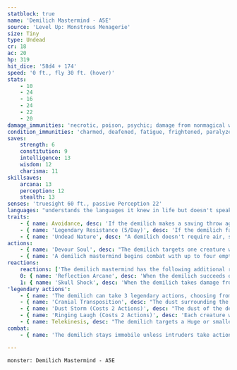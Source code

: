 ```yaml
---
statblock: true
name: 'Demilich Mastermind - A5E'
source: 'Level Up: Monstrous Menagerie'
size: Tiny
type: Undead
cr: 18
ac: 20
hp: 319
hit_dice: '58d4 + 174'
speed: '0 ft., fly 30 ft. (hover)'
stats:
    - 10
    - 24
    - 16
    - 24
    - 22
    - 20
damage_immunities: 'necrotic, poison, psychic; damage from nonmagical weapons'
condition_immunities: 'charmed, deafened, fatigue, frightened, paralyzed, petrified, poisoned, prone, stunned'
saves:
    strength: 6
    constitution: 9
    intelligence: 13
    wisdom: 12
    charisma: 11
skillsaves:
    arcana: 13
    perception: 12
    stealth: 13
senses: 'truesight 60 ft., passive Perception 22'
languages: "understands the languages it knew in life but doesn't speak"
traits:
    - { name: Avoidance, desc: 'If the demilich makes a saving throw against an effect that deals half damage on a success, it takes no damage on a success and half damage on a failure.' }
    - { name: 'Legendary Resistance (5/Day)', desc: 'If the demilich fails a saving throw, it can choose to succeed instead. When it does so, one of the five tiny warding gems set on its forehead or teeth shatters.' }
    - { name: 'Undead Nature', desc: "A demilich doesn't require air, sustenance, or sleep." }
actions:
    - { name: 'Devour Soul', desc: "The demilich targets one creature within 120 feet, forcing it to make a DC 17 Wisdom saving throw. On a success, or if all the large soul gems on the demilich's skull are occupied, the creature takes 40 necrotic damage, and the demilich regains the same number of hit points. If the target fails its saving throw and there is at least one unoccupied soul gem on the demilich's skull, the demilich regains 40 hit points, and the target dies instantly. Its soul is trapped in a soul gem on the demilich's skull, visible as a tiny, creature-shaped mote of light. While its soul is trapped, a creature can't be restored to life by any means. A soul that remains in a soul gem for 30 days is destroyed forever. If the demilich is defeated and a soul gem crushed, the creature is restored to life if its body is within 100 miles. A creature that succeeds on a saving throw against this effect is immune to it for 24 hours." }
    - { name: 'A demilich mastermind begins combat with up to four empty soul gems', desc: '' }
reactions:
    reactions: ['The demilich mastermind has the following additional reactions, which it can use only while bloodied:']
    0: { name: 'Reflection Arcane', desc: 'When the demilich succeeds on a saving throw against a spell targeting it, it forces the spell to also target another creature within 30 feet.' }
    1: { name: 'Skull Shock', desc: 'When the demilich takes damage from a melee attack, the attacker takes 42 (12d6) lightning damage.' }
'legendary actions':
    - { name: 'The demilich can take 3 legendary actions, choosing from the options below', desc: "Only one legendary action can be used at a time and only at the end of another creature's turn. The demilich regains spent legendary actions at the start of its turn." }
    - { name: 'Cranial Transposition', desc: "The dust surrounding the demilich falls to the ground. The demilich and a nonmagical, unattended skull within 30 teleport, switching places. Until the demilich moves or attacks, it is indistinguishable from a nonmagical skull, and the dust composing the demilich's wraithlike body doesn't reform around it." }
    - { name: 'Dust Storm (Costs 2 Actions)', desc: "The dust of the demilich's body swirls in a 30-foot radius around the demilich. Each creature in the area makes a DC 17 Constitution saving throw. On a failure, the creature takes 21 (6d6) necrotic damage and is blinded until the end of its next turn. The demilich then moves up to its speed." }
    - { name: 'Ringing Laugh (Costs 2 Actions)', desc: 'Each creature within 60 feet that can hear the demilich makes a DC 17 Wisdom saving throw. On a failure, a creature is frightened until the end of its next turn.' }
    - { name: Telekinesis, desc: "The demilich targets a Huge or smaller creature or an object weighing up to 1,000 pounds within 60 feet. If the target is a creature, it must succeed on a DC 17 Strength saving throw. Otherwise, the demilich moves the target up to 30 feet in any direction, including up. If another creature or object stops the target's movement, both take 10 (3d6) bludgeoning damage. At the end of this movement, the target falls if it is still in the air, taking falling damage as normal." }
combat:
    - { name: 'The demilich stays immobile unless intruders take actions that threaten it or its treasure hoard', desc: "It then flies into the air, taking care to stay at least 50 feet above enemies. It uses Devour Soul on each of its turns, targeting its biggest threat. It uses Telekinesis and Ringing Laugh when it's able to do so from a distance. If creatures are within 30 feet of it, it uses Dust Storm and tries to move away. When reduced to 40 hit points or fewer, it uses Cranial Transposition to swap places with a decoy skull (if one is available) to give the impression that it has been defeated. It will not willingly leave its lair." }

---
```

```statblock
monster: Demilich Mastermind - A5E
```
